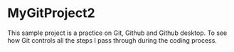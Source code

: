 # MyGitProject2
This  sample project is  a practice on Git, Github and Github desktop. To see how Git controls all the steps I pass through during the coding process. 
